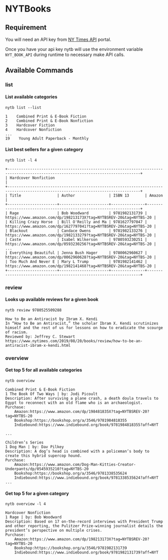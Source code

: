 # NYTBooks

## Requirement 

You will need an API key from [NY Times API](https://developer.nytimes.com/docs/books-product/1/overview) portal.

Once you have your api key nytb will use the environment variable `NYT_BOOK_API` during runtime to necessary make API calls.

## Available Commands

### list

#### List available categories

`nytb list --list` 
    
    1    Combined Print & E-Book Fiction
    2    Combined Print & E-Book Nonfiction
    3    Hardcover Fiction
    4    Hardcover Nonfiction
    ...
    19    Young Adult Paperback - Monthly

#### List best sellers for a given category

`nytb list -l 4`

    +---------------------------------------------------------------------------------------------------------------------------------+
    | Hardcover Nonfiction                                                                                                            |
    +---------------------------------------------------------------------------------------------------------------------------------+
    | Title                | Author               | ISBN 13       | Amazon                                                            |
    +----------------------+----------------------+---------------+-------------------------------------------------------------------+
    | Rage                 | Bob Woodward         | 9781982131739 | https://www.amazon.com/dp/198213173X?tag=NYTBSREV-20&tag=NYTBS-20 |
    | Killing Crazy Horse  | Bill O'Reilly and Ma | 9781627797047 | https://www.amazon.com/dp/1627797041?tag=NYTBSREV-20&tag=NYTBS-20 |
    | Blackout             | Candace Owens        | 9781982133276 | https://www.amazon.com/dp/1982133279?tag=NYTBSREV-20&tag=NYTBS-20 |
    | Caste                | Isabel Wilkerson     | 9780593230251 | https://www.amazon.com/dp/0593230256?tag=NYTBSREV-20&tag=NYTBS-20 |
    ...
    | Everything Beautiful | Jenna Bush Hager     | 9780062960627 | https://www.amazon.com/dp/0062960628?tag=NYTBSREV-20&tag=NYTBS-20 |
    | Too Much And Never E | Mary L Trump         | 9781982141462 | https://www.amazon.com/dp/1982141468?tag=NYTBSREV-20&tag=NYTBS-20 |
    +----------------------+----------------------+---------------+-------------------------------------------------------------------+

### review

#### Looks up available reviews for a given book

`nytb review 9780525509288`

    How to Be an Antiracist by Ibram X. Kendi
    In “How to Be an Antiracist,” the scholar Ibram X. Kendi scrutinizes himself and the rest of us for lessons on how to eradicate the scourge of racism.
    Reviewed by: Jeffrey C. Stewart
    https://www.nytimes.com/2019/08/20/books/review/how-to-be-an-antiracist-ibram-x-kendi.html

### overview

#### Get top 5 for all available categories

`nytb overview`

    Combined Print & E-Book Fiction
    1 The Book Of Two Ways | by: Jodi Picoult
    Description: After surviving a plane crash, a death doula travels to Egypt to reconnect with an old flame who is an archaeologist.
    Purchase:
        Amazon:https://www.amazon.com/dp/198481835X?tag=NYTBSREV-20?tag=NYTBS-20
        Bookshop:https://bookshop.org/a/3546/9781984818355
        Indiebound:https://www.indiebound.org/book/9781984818355?aff=NYT
    
    ...
    
    Children’s Series
    1 Dog Man | by: Dav Pilkey
    Description: A dog’s head is combined with a policeman’s body to create this hybrid supercop hound.
    Purchase:
        Amazon:https://www.amazon.com/Dog-Man-Kitties-Creator-Underpants/dp/0545935210?tag=NYTBS-20
        Bookshop:https://bookshop.org/a/3546/9781338535624
        Indiebound:https://www.indiebound.org/book/9781338535624?aff=NYT
    ...

#### Get top 5 for a given category

`nytb overview -l 4`

    Hardcover Nonfiction
    1 Rage | by: Bob Woodward
    Description: Based on 17 on-the-record interviews with President Trump and other reporting, the Pulitzer Prize-winning journalist details the president’s perspective on multiple crises.
    Purchase:
        Amazon:https://www.amazon.com/dp/198213173X?tag=NYTBSREV-20?tag=NYTBS-20
        Bookshop:https://bookshop.org/a/3546/9781982131739
        Indiebound:https://www.indiebound.org/book/9781982131739?aff=NYT
    
